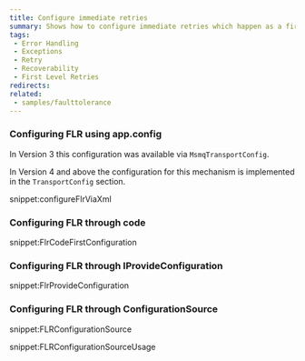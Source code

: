 ```yaml
---
title: Configure immediate retries
summary: Shows how to configure immediate retries which happen as a first stage of the default recoverability behavior.
tags:
 - Error Handling
 - Exceptions
 - Retry
 - Recoverability
 - First Level Retries
redirects:
related:
 - samples/faulttolerance
---
```


### Configuring FLR using app.config

In Version 3 this configuration was available via `MsmqTransportConfig`.

In Version 4 and above the configuration for this mechanism is implemented in the `TransportConfig` section.

snippet:configureFlrViaXml


### Configuring FLR through code

snippet:FlrCodeFirstConfiguration


### Configuring FLR through IProvideConfiguration

snippet:FlrProvideConfiguration


### Configuring FLR through ConfigurationSource

snippet:FLRConfigurationSource

snippet:FLRConfigurationSourceUsage

